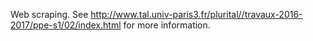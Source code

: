 Web scraping. See http://www.tal.univ-paris3.fr/plurital//travaux-2016-2017/ppe-s1/02/index.html for more information.